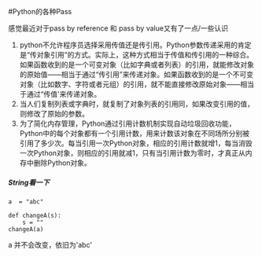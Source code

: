 #Python的各种Pass

感觉最近对于pass by reference 和 pass by value又有了一点/一些认识


1. python不允许程序员选择采用传值还是传引用。Python参数传递采用的肯定是“传对象引用”的方式。实际上，这种方式相当于传值和传引用的一种综合。如果函数收到的是一个可变对象（比如字典或者列表）的引用，就能修改对象的原始值——相当于通过“传引用”来传递对象。如果函数收到的是一个不可变对象（比如数字、字符或者元组）的引用，就不能直接修改原始对象——相当于通过“传值'来传递对象。
2. 当人们复制列表或字典时，就复制了对象列表的引用同，如果改变引用的值，则修改了原始的参数。
3. 为了简化内存管理，Python通过引用计数机制实现自动垃圾回收功能，Python中的每个对象都有一个引用计数，用来计数该对象在不同场所分别被引用了多少次。每当引用一次Python对象，相应的引用计数就增1，每当消毁一次Python对象，则相应的引用就减1，只有当引用计数为零时，才真正从内存中删除Python对象。

 



##### String看一下


    a  = "abc"
    
    def changeA(s):
    	s = ""
    changeA(a)


a 并不会改变，依旧为'abc'

 